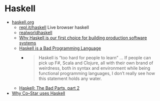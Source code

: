 Haskell
=======

* [haskell.org](https://www.haskell.org/)
    * [repl.it/haskell](https://repl.it/site/blog/haskell) Live browser haskell
    * [realworldhaskell](http://book.realworldhaskell.org/)
    * [Why Haskell is our first choice for building production software systems](https://www.foxhound.systems/blog/why-haskell-for-production/)
    * [Haskell is a Bad Programming Language](https://blog.shitiomatic.tech/post/haskell-is-a-bad-programming-language/)
        * > Haskell is “too hard for people to learn” ... If people can pick up F#, Scala and Clojure, all with their own brand of weirdness, both in syntax and environment while being functional programming languages, I don’t really see how this statement holds any water.
    * [Haskell: The Bad Parts, part 2](https://www.snoyman.com/blog/2020/11/haskell-bad-parts-2/)
* [Why Co–Star uses Haskell](https://www.costarastrology.com/why-haskell)